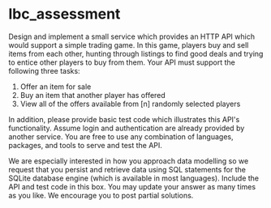 # lbc_assessment
Design and implement a small service which provides an HTTP API which would support a simple trading game.
In this game, players buy and sell items from each other, hunting through listings to find good deals and trying to entice other players to buy from them.
Your API must support the following three tasks:

1. Offer an item for sale
2. Buy an item that another player has offered
3. View all of the offers available from [n] randomly selected players

In addition, please provide basic test code which illustrates this API's functionality. Assume login and authentication are already provided by another service.  You are free to use any combination of languages, packages, and tools to serve and test the API.

We are especially interested in how you approach data modelling so we request that you persist and retrieve data using SQL statements for the SQLite database engine (which is available in most languages). Include the API and test code in this box. You may update your answer as many times as you like. We encourage you to post partial solutions.
